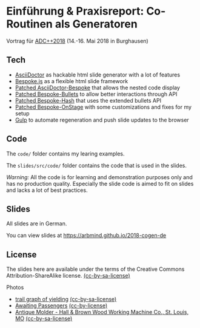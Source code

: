 # Einführung &amp; Praxisreport: Co-Routinen als Generatoren

Vortrag für [ADC++2018](http://www.adcpp.de/2018) (14.-16. Mai 2018 in Burghausen)

## Tech

* [AsciiDoctor](https://github.com/asciidoctor/asciidoctor) as hackable html slide generator with a lot of features
* [Bespoke.js](https://github.com/bespokejs/bespoke) as a flexible html slide framework
* [Patched AsciiDoctor-Bespoke](https://github.com/arBmind/asciidoctor-bespoke/tree/patch-1) that allows the nested code display
* [Patched Bespoke-Bullets](https://github.com/arBmind/bespoke-bullets) to allow better interactions through API
* [Patched Bespoke-Hash](https://github.com/arBmind/bespoke-hash) that uses the extended bullets API
* [Patched Bespoke-OnStage](https://github.com/arBmind/bespoke-onstage) with some customizations and fixes for my setup
* [Gulp](https://github.com/gulpjs/gulp) to automate regeneration and push slide updates to the browser

## Code

The `code/` folder contains my learing examples.

The `slides/src/code/` folder contains the code that is used in the slides.

*Warning:* All the code is for learning and demonstration purposes only and has no production quality.
Especially the slide code is aimed to fit on slides and lacks a lot of best practices.

## Slides

All slides are in German.

You can view slides at https://arbmind.github.io/2018-cogen-de

## License

The slides here are available under the terms of the Creative Commons Attribution-ShareAlike license.
[(cc-by-sa-license)](https://creativecommons.org/licenses/by-sa/2.0/)

Photos

* [trail graph of yielding](http://www.flickr.com/photos/50830796@N04/29859713915) [(cc-by-sa-license)](https://creativecommons.org/licenses/by-sa/2.0/)
* [Awaiting Passengers](https://www.flickr.com/photos/nikonvscanon/504339352) [(cc-by-license)](https://creativecommons.org/licenses/by/2.0/)
* [Antique Molder - Hall & Brown Wood Working Machine Co., St. Louis, MO](https://www.flickr.com/photos/darronb/14061239268) [(cc-by-sa-license)](https://creativecommons.org/licenses/by-sa/2.0/)
